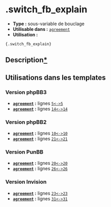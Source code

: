# .switch_fb_explain
* __Type :__ sous-variable de bouclage
* __Utilisable dans :__ [`agreement`](../tpl/agreement.md#readme)
* __Utilisation :__

```html
{.switch_fb_explain}
```

## Description[*](https://fa-tvars.appspot.com/var/.switch_fb_explain)
## Utilisations dans les templates

### Version phpBB3
* __[`agreement`](../tpl/agreement.md#readme) :__ lignes [`5`](../src/prosilver/agreement.tpl#L5)[`<->`](../src/prosilver/agreement.tpl#L5-L5)[`5`](../src/prosilver/agreement.tpl#L5)
* __[`agreement`](../tpl/agreement.md#readme) :__ lignes [`14`](../src/prosilver/agreement.tpl#L14)[`<->`](../src/prosilver/agreement.tpl#L14-L14)[`14`](../src/prosilver/agreement.tpl#L14)

### Version phpBB2
* __[`agreement`](../tpl/agreement.md#readme) :__ lignes [`10`](../src/subsilver/agreement.tpl#L10)[`<->`](../src/subsilver/agreement.tpl#L10-L10)[`10`](../src/subsilver/agreement.tpl#L10)
* __[`agreement`](../tpl/agreement.md#readme) :__ lignes [`21`](../src/subsilver/agreement.tpl#L21)[`<->`](../src/subsilver/agreement.tpl#L21-L21)[`21`](../src/subsilver/agreement.tpl#L21)

### Version PunBB
* __[`agreement`](../tpl/agreement.md#readme) :__ lignes [`20`](../src/punbb/agreement.tpl#L20)[`<->`](../src/punbb/agreement.tpl#L20-L20)[`20`](../src/punbb/agreement.tpl#L20)
* __[`agreement`](../tpl/agreement.md#readme) :__ lignes [`26`](../src/punbb/agreement.tpl#L26)[`<->`](../src/punbb/agreement.tpl#L26-L26)[`26`](../src/punbb/agreement.tpl#L26)

### Version Invision
* __[`agreement`](../tpl/agreement.md#readme) :__ lignes [`23`](../src/invision/agreement.tpl#L23)[`<->`](../src/invision/agreement.tpl#L23-L23)[`23`](../src/invision/agreement.tpl#L23)
* __[`agreement`](../tpl/agreement.md#readme) :__ lignes [`31`](../src/invision/agreement.tpl#L31)[`<->`](../src/invision/agreement.tpl#L31-L31)[`31`](../src/invision/agreement.tpl#L31)

